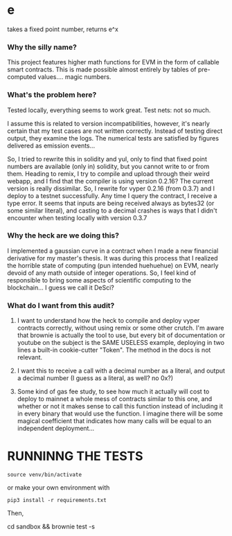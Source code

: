 # e

takes a fixed point number, returns e^x

### Why the silly name?

This project features higher math functions for EVM in the form of callable smart contracts.  This is made possible almost entirely by tables of pre-computed values.... magic numbers.

### What's the problem here?

Tested locally, everything seems to work great.  Test nets: not so much.

I assume this is related to version incompatibilities, however, it's nearly certain that my test cases are not written correctly.  Instead of testing direct output, they examine the logs.  The numerical tests are satisfied by figures delivered as emission events...

So, I tried to rewrite this in solidity and yul, only to find that fixed point numbers are available (only in) solidity, but you cannot write to or from them.  Heading to remix, I try to compile and upload through their weird webapp, and I find that the compiler is using version 0.2.16?  The current version is really dissimilar.  So, I rewrite for vyper 0.2.16 (from 0.3.7) and I deploy to a testnet successfully.  Any time I query the contract, I receive a type error.  It seems that inputs are being received always as bytes32 (or some similar literal), and casting to a decimal crashes is ways that I didn't encounter when testing locally with version 0.3.7

### Why the heck are we doing this?

I implemented a gaussian curve in a contract when I made a new financial derivative for my master's thesis.  It was during this process that I realized the horrible state of computing (pun intended huehuehue) on EVM, nearly devoid of any math outside of integer operations.  So, I feel kind of responsible to bring some aspects of scientific computing to the blockchain... I guess we call it DeSci?

### What do I want from this audit?

1. I want to understand how the heck to compile and deploy vyper contracts correctly, without using remix or some other crutch.  I'm aware that brownie is actually the tool to use, but every bit of documentation or youtube on the subject is the SAME USELESS example, deploying in two lines a built-in cookie-cutter "Token".  The method in the docs is not relevant.

2. I want this to receive a call with a decimal number as a literal, and output a decimal number (I guess as a literal, as well?  no 0x?)

3. Some kind of gas fee study, to see how much it actually will cost to deploy to mainnet a whole mess of contracts similar to this one, and whether or not it makes sense to call this function instead of including it in every binary that would use the function.  I imagine there will be some magical coefficient that indicates how many calls will be equal to an independent deployment...

# RUNNINNG THE TESTS

    source venv/bin/activate

or make your own environment with 

    pip3 install -r requirements.txt

Then,

cd sandbox && brownie test -s

